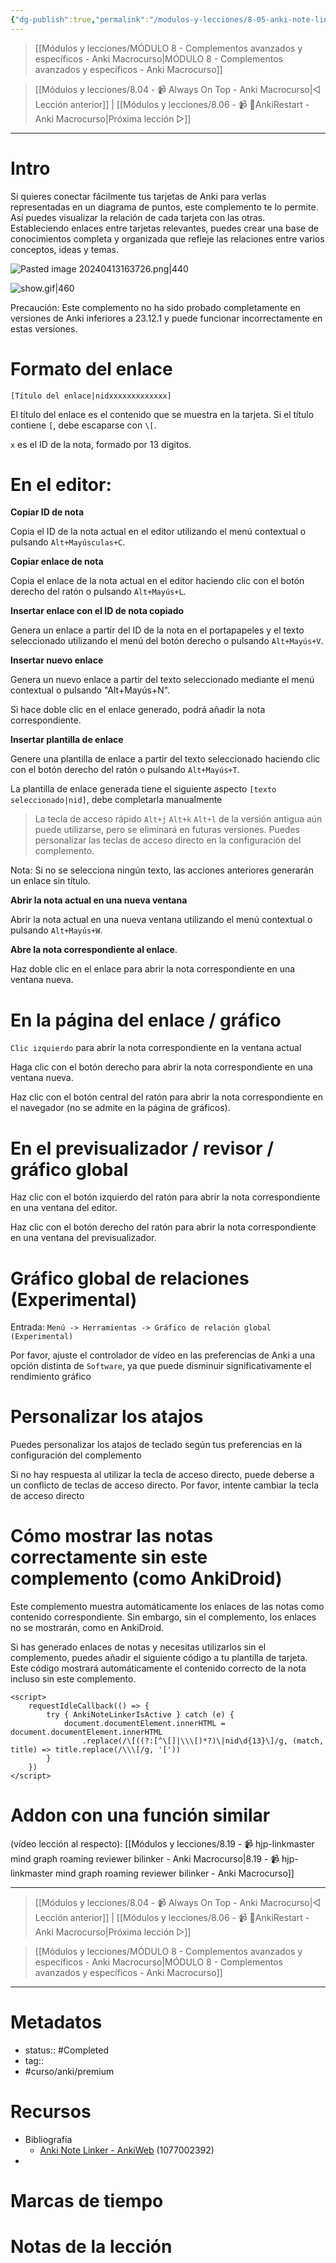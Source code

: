 ```yaml
---
{"dg-publish":true,"permalink":"/modulos-y-lecciones/8-05-anki-note-linker-anki-macrocurso/","noteIcon":"","updated":"2024-05-22T13:35:16.078+02:00"}
---
```



> [[Módulos y lecciones/MÓDULO 8 - Complementos avanzados y específicos - Anki Macrocurso\|MÓDULO 8 - Complementos avanzados y específicos - Anki Macrocurso]]

> [[Módulos y lecciones/8.04 - 📹 Always On Top - Anki Macrocurso\|◁ Lección anterior]] | [[Módulos y lecciones/8.06 - 📹 🔂AnkiRestart - Anki Macrocurso\|Próxima lección ▷]]

---

# Intro
Si quieres conectar fácilmente tus tarjetas de Anki para verlas representadas en un diagrama de puntos, este complemento te lo permite. Así puedes visualizar la relación de cada tarjeta con las otras. Estableciendo enlaces entre tarjetas relevantes, puedes crear una base de conocimientos completa y organizada que refleje las relaciones entre varios conceptos, ideas y temas.

![Pasted image 20240413163726.png|440](/img/user/ANEXOS/Pasted%20image%2020240413163726.png)

![show.gif|460](/img/user/ANEXOS/show.gif)

Precaución: Este complemento no ha sido probado completamente en versiones de Anki inferiores a 23.12.1 y puede funcionar incorrectamente en estas versiones.

# Formato del enlace
`[Título del enlace|nidxxxxxxxxxxxxx]`

El título del enlace es el contenido que se muestra en la tarjeta. Si el título contiene `[`, debe escaparse con `\[`.

`x` es el ID de la nota, formado por 13 dígitos.

# En el editor:
**Copiar ID de nota**

Copia el ID de la nota actual en el editor utilizando el menú contextual o pulsando `Alt+Mayúsculas+C`.

**Copiar enlace de nota**

Copia el enlace de la nota actual en el editor haciendo clic con el botón derecho del ratón o pulsando `Alt+Mayús+L`.

**Insertar enlace con el ID de nota copiado**

Genera un enlace a partir del ID de la nota en el portapapeles y el texto seleccionado utilizando el menú del botón derecho o pulsando `Alt+Mayús+V`.

**Insertar nuevo enlace**

Genera un nuevo enlace a partir del texto seleccionado mediante el menú contextual o pulsando "Alt+Mayús+N".

Si hace doble clic en el enlace generado, podrá añadir la nota correspondiente.

**Insertar plantilla de enlace**

Genere una plantilla de enlace a partir del texto seleccionado haciendo clic con el botón derecho del ratón o pulsando `Alt+Mayús+T`.

La plantilla de enlace generada tiene el siguiente aspecto `[texto seleccionado|nid]`, debe completarla manualmente

> La tecla de acceso rápido `Alt+j` `Alt+k` `Alt+l` de la versión antigua aún puede utilizarse, pero se eliminará en futuras versiones. Puedes personalizar las teclas de acceso directo en la configuración del complemento.

Nota: Si no se selecciona ningún texto, las acciones anteriores generarán un enlace sin título.

**Abrir la nota actual en una nueva ventana**

Abrir la nota actual en una nueva ventana utilizando el menú contextual o pulsando `Alt+Mayús+W`.

**Abre la nota correspondiente al enlace**.

Haz doble clic en el enlace para abrir la nota correspondiente en una ventana nueva.

# En la página del enlace / gráfico
`Clic izquierdo` para abrir la nota correspondiente en la ventana actual

Haga clic con el botón derecho para abrir la nota correspondiente en una ventana nueva.

Haz clic con el botón central del ratón para abrir la nota correspondiente en el navegador (no se admite en la página de gráficos).


# En el previsualizador / revisor / gráfico global
Haz clic con el botón izquierdo del ratón para abrir la nota correspondiente en una ventana del editor.

Haz clic con el botón derecho del ratón para abrir la nota correspondiente en una ventana del previsualizador.

# Gráfico global de relaciones (Experimental)
Entrada: `Menú -> Herramientas -> Gráfico de relación global (Experimental)`

Por favor, ajuste el controlador de vídeo en las preferencias de Anki a una opción distinta de `Software`, ya que puede disminuir significativamente el rendimiento gráfico

# Personalizar los atajos
Puedes personalizar los atajos de teclado según tus preferencias en la configuración del complemento

Si no hay respuesta al utilizar la tecla de acceso directo, puede deberse a un conflicto de teclas de acceso directo. Por favor, intente cambiar la tecla de acceso directo


# Cómo mostrar las notas correctamente sin este complemento (como AnkiDroid)
Este complemento muestra automáticamente los enlaces de las notas como contenido correspondiente. Sin embargo, sin el complemento, los enlaces no se mostrarán, como en AnkiDroid.

Si has generado enlaces de notas y necesitas utilizarlos sin el complemento, puedes añadir el siguiente código a tu plantilla de tarjeta. Este código mostrará automáticamente el contenido correcto de la nota incluso sin este complemento.

```
<script>
    requestIdleCallback(() => {
        try { AnkiNoteLinkerIsActive } catch (e) {
            document.documentElement.innerHTML = document.documentElement.innerHTML
                .replace(/\[((?:[^\[]|\\\[)*?)\|nid\d{13}\]/g, (match, title) => title.replace(/\\\[/g, '['))
        }
    })
</script>
```

# Addon con una función similar
(vídeo lección al respecto): [[Módulos y lecciones/8.19 - 📹 hjp-linkmaster mind graph roaming reviewer bilinker - Anki Macrocurso\|8.19 - 📹 hjp-linkmaster mind graph roaming reviewer bilinker - Anki Macrocurso]]

---

> [[Módulos y lecciones/8.04 - 📹 Always On Top - Anki Macrocurso\|◁ Lección anterior]] | [[Módulos y lecciones/8.06 - 📹 🔂AnkiRestart - Anki Macrocurso\|Próxima lección ▷]]

> [[Módulos y lecciones/MÓDULO 8 - Complementos avanzados y específicos - Anki Macrocurso\|MÓDULO 8 - Complementos avanzados y específicos - Anki Macrocurso]]

---
# Metadatos
- status:: #Completed 
- tag:: 
- #curso/anki/premium

# Recursos
- Bibliografía
	- [Anki Note Linker - AnkiWeb](https://ankiweb.net/shared/info/1077002392) (1077002392)
- 

# Marcas de tiempo


# Notas de la lección
